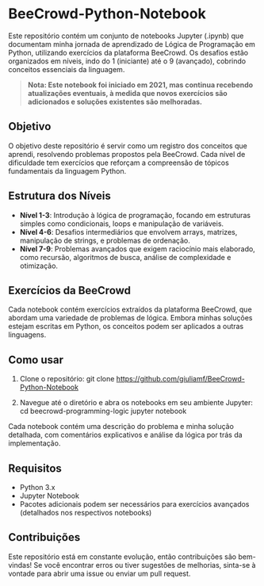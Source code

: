 # BeeCrowd-Python-Notebook

Este repositório contém um conjunto de notebooks Jupyter (.ipynb) que documentam minha jornada de aprendizado de Lógica de Programação em Python, utilizando exercícios da plataforma BeeCrowd. Os desafios estão organizados em níveis, indo do 1 (iniciante) até o 9 (avançado), cobrindo conceitos essenciais da linguagem.

> **Nota: Este notebook foi iniciado em 2021, mas continua recebendo atualizações eventuais, à medida que novos exercícios são adicionados e soluções existentes são melhoradas.**

## Objetivo
O objetivo deste repositório é servir como um registro dos conceitos que aprendi, resolvendo problemas propostos pela BeeCrowd. Cada nível de dificuldade tem exercícios que reforçam a compreensão de tópicos fundamentais da linguagem Python.

## Estrutura dos Níveis

* **Nível 1-3**: Introdução à lógica de programação, focando em estruturas simples como condicionais, loops e manipulação de variáveis.
* **Nível 4-6**: Desafios intermediários que envolvem arrays, matrizes, manipulação de strings, e problemas de ordenação.
* **Nível 7-9**: Problemas avançados que exigem raciocínio mais elaborado, como recursão, algoritmos de busca, análise de complexidade e otimização.

## Exercícios da BeeCrowd
Cada notebook contém exercícios extraídos da plataforma BeeCrowd, que abordam uma variedade de problemas de lógica. Embora minhas soluções estejam escritas em Python, os conceitos podem ser aplicados a outras linguagens.

## Como usar
1. Clone o repositório:
git clone https://github.com/giuliamf/BeeCrowd-Python-Notebook

2. Navegue até o diretório e abra os notebooks em seu ambiente Jupyter:
cd beecrowd-programming-logic
jupyter notebook

Cada notebook contém uma descrição do problema e minha solução detalhada, com comentários explicativos e análise da lógica por trás da implementação.

## Requisitos
* Python 3.x
* Jupyter Notebook
* Pacotes adicionais podem ser necessários para exercícios avançados (detalhados nos respectivos notebooks)

## Contribuições
Este repositório está em constante evolução, então contribuições são bem-vindas! Se você encontrar erros ou tiver sugestões de melhorias, sinta-se à vontade para abrir uma issue ou enviar um pull request.
